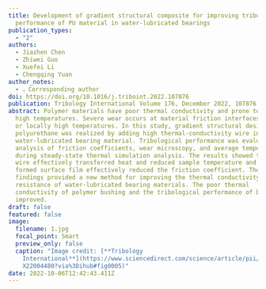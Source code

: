 ```yaml
---
title: Development of gradient structural composite for improving tribological
  performance of PU material in water-lubricated bearings
publication_types:
  - "2"
authors:
  - Jiazhen Chen
  - Zhiwei Guo
  - Xuefei Li
  - Chengqing Yuan
author_notes:
  - ，Corresponding author
doi: https://doi.org/10.1016/j.triboint.2022.107876
publication: Tribology International Volume 176, December 2022, 107876
abstract: Polymer materials have poor thermal conductivity and prone to aging at
  high temperatures. Severe wear occurs at material friction interfaces at high
  or locally high temperatures. In this study, gradient structural design for
  polyurethane was realized by adding high thermal-conductivity wire into
  water-lubricated bearing material. Tribological performance was evaluated by
  analysis of friction coefficients, wear microscopy, and average temperature
  during steady-state thermal simulation analysis. The results showed that metal
  wire effectively transferred heat and reduced sample temperature and the
  formed surface film effectively reduced the friction coefficient. These
  findings provided a new method for improving the thermal conductivity and wear
  resistance of water-lubricated bearing materials. The poor thermal
  conductivity of polymer bushing and the tribological performance of bearing is
  improved.
draft: false
featured: false
image:
  filename: 1.jpg
  focal_point: Smart
  preview_only: false
  caption: "Image credit: [**Tribology
    International**](https://www.sciencedirect.com/science/article/pii/S0301679\
    X22004480?via%3Dihub#fig0005)"
date: 2022-10-06T12:42:43.411Z
---
```

